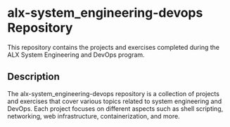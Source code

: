 # alx-system_engineering-devops Repository

This repository contains the projects and exercises completed during the ALX System Engineering and DevOps program.

## Description

The alx-system_engineering-devops repository is a collection of projects and exercises that cover various topics related to system engineering and DevOps. Each project focuses on different aspects such as shell scripting, networking, web infrastructure, containerization, and more.

